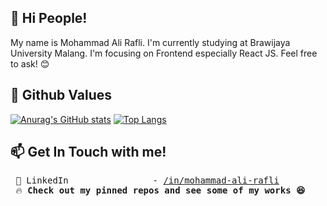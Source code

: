 ## 👏 Hi People!

My name is Mohammad Ali Rafli. I'm currently studying at Brawijaya University Malang. I'm focusing on Frontend especially React JS. Feel free to ask! 😊

## 🌱 Github Values

[![Anurag's GitHub stats](https://github-readme-stats.vercel.app/api?username=alirafli&theme=radical&line_height=40)](https://github.com/anuraghazra/github-readme-stats)
[![Top Langs](https://github-readme-stats.vercel.app/api/top-langs/?username=alirafli&theme=radical&line_height=20)](https://github.com/anuraghazra/github-readme-stats)

## 📫 Get In Touch with me!

<pre>
 🛄 LinkedIn                - <a href="https://www.linkedin.com/in/mohammad-ali-rafli/">/in/mohammad-ali-rafli</a>
 🔥 <b>Check out my pinned repos and see some of my works 😆</b>
 <!-- 🌏 Personal site           - <a href="https://fadhilmail.space/">fadhilmail.space/</a> -->
</pre>
<!--
**alirafli/alirafli** is a ✨ _special_ ✨ repository because its `README.md` (this file) appears on your GitHub profile.

Here are some ideas to get you started:

- 🔭 I’m currently working on ...
- 🌱 I’m currently learning ...
- 👯 I’m looking to collaborate on ...
- 🤔 I’m looking for help with ...
- 💬 Ask me about ...
- 📫 How to reach me: ...
- 😄 Pronouns: ...
- ⚡ Fun fact: ...
-->
